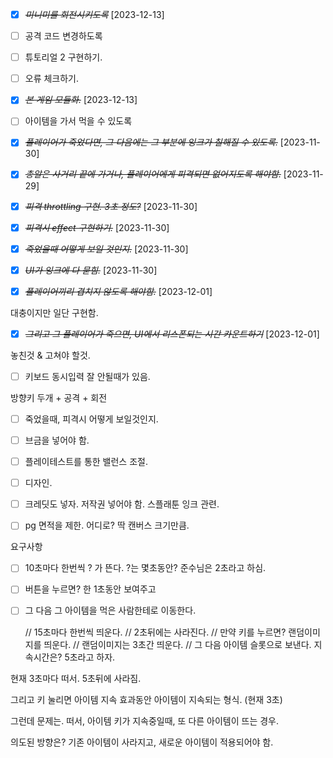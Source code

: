 - [x] ~~_미니미를 회전시키도록_~~ [2023-12-13]

* [ ] 공격 코드 변경하도록

- [ ] 튜토리얼 2 구현하기.

* [ ] 오류 체크하기.

* [x] ~~_본 게임 모듈화._~~ [2023-12-13]

- [ ] 아이템을 가서 먹을 수 있도록

* [x] ~~_플레이어가 죽었다면, 그 다음에는 그 부분에 잉크가 칠해질 수 있도록._~~ [2023-11-30]

* [x] ~~_총알은 사거리 끝에 가거나, 플레이어에게 피격되면 없어지도록 해야함._~~ [2023-11-29]

- [x] ~~_피격 throttling 구현. 3초 정도?_~~ [2023-11-30]

- [x] ~~_피격시 effect 구현하기._~~ [2023-11-30]

- [x] ~~_죽었을때 어떻게 보일 것인지._~~ [2023-11-30]

- [x] ~~_UI가 잉크에 다 묻힘._~~ [2023-11-30]

- [x] ~~_플레이어끼리 겹치지 않도록 해야함._~~ [2023-12-01]

대충이지만 일단 구현함.

- [x] ~~_그리고 그 플레이어가 죽으면, UI에서 리스폰되는 시간 카운트하기_~~ [2023-12-01]

놓친것 & 고쳐야 할것.

- [ ] 키보드 동시입력 잘 안될때가 있음.

방향키 두개 + 공격 + 회전

- [ ] 죽었을때, 피격시 어떻게 보일것인지.

- [ ] 브금을 넣어야 함.

- [ ] 플레이테스트를 통한 밸런스 조절.

- [ ] 디자인.

* [ ] 크레딧도 넣자. 저작권 넣어야 함. 스플래툰 잉크 관련.

* [ ] pg 면적을 제한. 어디로? 딱 캔버스 크기만큼.

요구사항

- [ ] 10초마다 한번씩 ? 가 뜬다. ?는 몇초동안? 준수님은 2초라고 하심.

- [ ] 버튼을 누르면? 한 1초동안 보여주고

- [ ] 그 다음 그 아이템을 먹은 사람한테로 이동한다.

  // 15초마다 한번씩 띄운다.
  // 2초뒤에는 사라진다.
  // 만약 키를 누르면? 랜덤이미지를 띄운다.
  // 랜덤이미지는 3초간 띄운다.
  // 그 다음 아이템 슬롯으로 보낸다. 지속시간은? 5초라고 하자.

현재 3초마다 떠서. 5초뒤에 사라짐.

그리고 키 눌리면 아이템 지속 효과동안 아이템이 지속되는 형식. (현재 3초)

그런데 문제는. 떠서, 아이템 키가 지속중일때, 또 다른 아이템이 뜨는 경우.

의도된 방향은? 기존 아이템이 사라지고, 새로운 아이템이 적용되어야 함.
